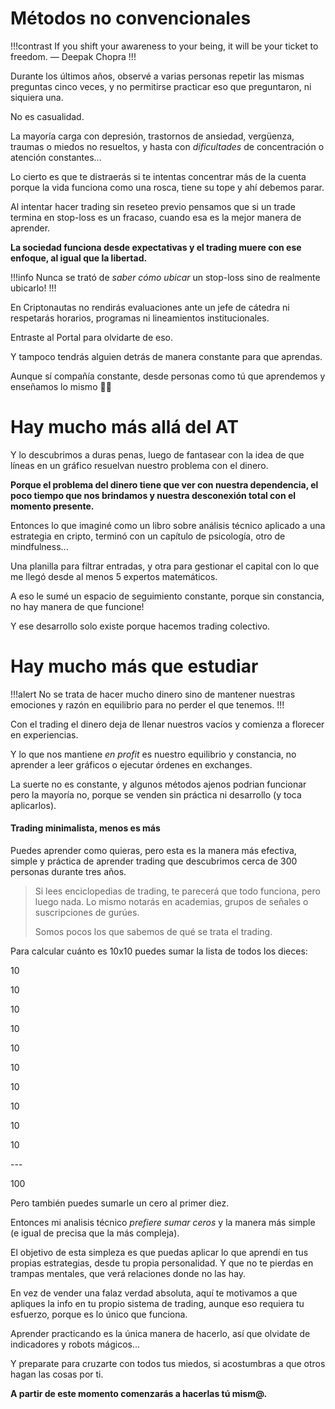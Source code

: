 # Métodos no convencionales

!!!contrast
If you shift your awareness to your being, it will be your ticket to freedom.
— Deepak Chopra
!!!

Durante los últimos años, observé a varias personas repetir las mismas preguntas cinco veces, y no permitirse practicar eso que preguntaron, ni siquiera una.

No es casualidad.

La mayoría carga con depresión, trastornos de ansiedad, vergüenza, traumas o miedos no resueltos, y hasta con _dificultades_ de concentración o atención constantes...

Lo cierto es que te distraerás si te intentas concentrar más de la cuenta porque la vida funciona como una rosca, tiene su tope y ahí debemos parar.

Al intentar hacer trading sin reseteo previo pensamos que si un trade termina en stop-loss es un fracaso, cuando esa es la mejor manera de aprender.

**La sociedad funciona desde expectativas y el trading muere con ese enfoque, al igual que la libertad.**

!!!info
Nunca se trató de _saber cómo ubicar_ un stop-loss sino de realmente ubicarlo!
!!!

En Criptonautas no rendirás evaluaciones ante un jefe de cátedra ni respetarás horarios, programas ni lineamientos institucionales.

Entraste al Portal para olvidarte de eso.

Y tampoco tendrás alguien detrás de manera constante para que aprendas.

Aunque sí compañía constante, desde personas como tú que aprendemos y enseñamos lo mismo 🙅‍♂️

# Hay mucho más allá del AT

Y lo descubrimos a duras penas, luego de fantasear con la idea de que líneas en un gráfico resuelvan nuestro problema con el dinero.

**Porque el problema del dinero tiene que ver con nuestra dependencia, el poco tiempo que nos brindamos y nuestra desconexión total con el momento presente.**

Entonces lo que imaginé como un libro sobre análisis técnico aplicado a una estrategia en cripto, terminó con un capítulo de psicología, otro de mindfulness...

Una planilla para filtrar entradas, y otra para gestionar el capital con lo que me llegó desde al menos 5 expertos matemáticos.

A eso le sumé un espacio de seguimiento constante, porque sin constancia, no hay manera de que funcione!

Y ese desarrollo solo existe porque hacemos trading colectivo.

# Hay mucho más que estudiar

!!!alert
No se trata de hacer mucho dinero sino de mantener nuestras emociones y razón en equilibrio para no perder el que tenemos. !!!

Con el trading el dinero deja de llenar nuestros vacíos y comienza a florecer en experiencias.

Y lo que nos mantiene _en profit_ es nuestro equilibrio y constancia, no aprender a leer gráficos o ejecutar órdenes en exchanges.

La suerte no es constante, y algunos métodos ajenos podrian funcionar pero la mayoría no, porque se venden sin práctica ni desarrollo (y toca aplicarlos).

#### Trading minimalista, menos es más

Puedes aprender como quieras, pero esta es la manera más efectiva, simple y práctica de aprender trading que descubrimos cerca de 300 personas durante tres años.

> Si lees enciclopedias de trading, te parecerá que todo funciona, pero luego nada. Lo mismo notarás en academias, grupos de señales o suscripciones de gurúes.
> 
> Somos pocos los que sabemos de qué se trata el trading.

Para calcular cuánto es 10x10 puedes sumar la lista de todos los dieces:

10

10

10

10

10

10

10

10

10

10

\---

100

Pero también puedes sumarle un cero al primer diez.

Entonces mi analisis técnico _prefiere sumar ceros_ y la manera más simple (e igual de precisa que la más compleja).

El objetivo de esta simpleza es que puedas aplicar lo que aprendí en tus propias estrategias, desde tu propia personalidad. Y que no te pierdas en trampas mentales, que verá relaciones donde no las hay.

En vez de vender una falaz verdad absoluta, aquí te motivamos a que apliques la info en tu propio sistema de trading, aunque eso requiera tu esfuerzo, porque es lo único que funciona.

Aprender practicando es la única manera de hacerlo, así que olvidate de indicadores y robots mágicos...

Y preparate para cruzarte con todos tus miedos, si acostumbras a que otros hagan las cosas por ti.

**A partir de este momento comenzarás a hacerlas tú mism@.**
